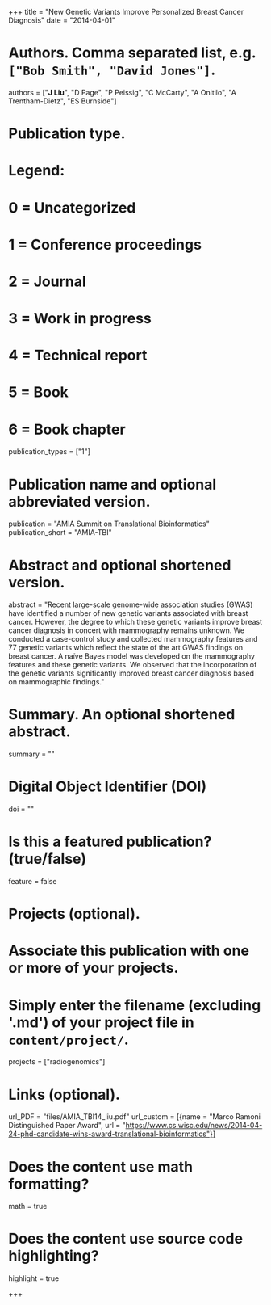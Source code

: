 +++
title = "New Genetic Variants Improve Personalized Breast Cancer Diagnosis"
date = "2014-04-01"

# Authors. Comma separated list, e.g. `["Bob Smith", "David Jones"]`.
authors = ["__J Liu__", "D Page", "P Peissig", "C McCarty", "A Onitilo", "A Trentham-Dietz", "ES Burnside"]

# Publication type.
# Legend:
# 0 = Uncategorized
# 1 = Conference proceedings
# 2 = Journal
# 3 = Work in progress
# 4 = Technical report
# 5 = Book
# 6 = Book chapter
publication_types = ["1"]

# Publication name and optional abbreviated version.
publication = "AMIA Summit on Translational Bioinformatics"
publication_short = "AMIA-TBI"

# Abstract and optional shortened version.
abstract = "Recent large-scale genome-wide association studies (GWAS) have identified a number of new genetic variants associated with breast cancer. However, the degree to which these genetic variants improve breast cancer diagnosis in concert with mammography remains unknown. We conducted a case-control study and collected mammography features and 77 genetic variants which reflect the state of the art GWAS findings on breast cancer. A naïve Bayes model was developed on the mammography features and these genetic variants. We observed that the incorporation of the genetic variants significantly improved breast cancer diagnosis based on mammographic findings."

# Summary. An optional shortened abstract.
summary = ""

# Digital Object Identifier (DOI)
doi = ""

# Is this a featured publication? (true/false)
feature = false

# Projects (optional).
#   Associate this publication with one or more of your projects.
#   Simply enter the filename (excluding '.md') of your project file in `content/project/`.
projects = ["radiogenomics"]

# Links (optional).
url_PDF = "files/AMIA_TBI14_liu.pdf"
url_custom = [{name = "Marco Ramoni Distinguished Paper Award", url = "https://www.cs.wisc.edu/news/2014-04-24-phd-candidate-wins-award-translational-bioinformatics"}]

# Does the content use math formatting?
math = true

# Does the content use source code highlighting?
highlight = true

+++

